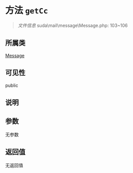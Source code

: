 # 方法 `getCc`

> *文件信息* suda\mail\message\Message.php: 103~106

## 所属类 

[Message](../Message.md)

## 可见性

 public 

## 说明



## 参数


无参数


## 返回值

无返回值
